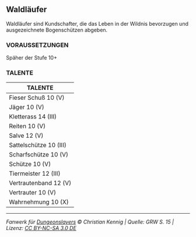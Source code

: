 ## Waldläufer

Waldläufer sind Kundschafter, die das Leben in der Wildnis bevorzugen und ausgezeichnete Bogenschützen abgeben.

### VORAUSSETZUNGEN

Späher der Stufe 10+

### TALENTE

| TALENTE                |
| ---------------------- |
| Fieser Schuß 10 (V)    |
| Jäger 10 (V)           |
| Kletterass 14 (III)    |
| Reiten 10 (V)          |
| Salve 12 (V)           |
| Sattelschütze 10 (III) |
| Scharfschütze 10 (V)   |
| Schütze 10 (V)         |
| Tiermeister 12 (III)   |
| Vertrautenband 12 (V)  |
| Vertrauter 10 (V)      |
| Wahrnehmung 10 (X)     |

---

_Fanwerk für [Dungeonslayers](https://www.dungeonslayers.net/) © Christian Kennig | Quelle: GRW S. 15 | Lizenz: [CC BY-NC-SA 3.0 DE](https://creativecommons.org/licenses/by-nc-sa/3.0/de/)_
